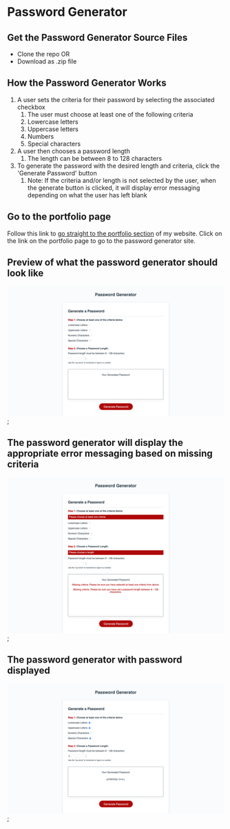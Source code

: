 # Password Generator

## Get the Password Generator Source Files
* Clone the repo OR
* Download as .zip file

## How the Password Generator Works
1. A user sets the criteria for their password by selecting the associated checkbox
    1. The user must choose at least one of the following criteria
    1. Lowercase letters
    1. Uppercase letters
    1. Numbers
    1. Special characters
1. A user then chooses a password length
    1. The length can be between 8 to 128 characters
1. To generate the password with the desired length and criteria, click the 'Generate Password' button
    1. Note: If the criteria and/or length is not selected by the user, when the generate button is clicked, it will display error messaging depending on what the user has left blank

## Go to the portfolio page
Follow this link to [go straight to the portfolio section](https://hughesthatgirl.github.io/portfolio.html) of my website.
Click on the link on the portfolio page to go to the password generator site. 

## Preview of what the password generator should look like
![Screenshot of the password generator](./images/password_generator_unfilled.png);

## The password generator will display the appropriate error messaging based on missing criteria
![Screenshot of the password generator with error messaging](./images/password_generator_with_errors.png);

## The password generator with password displayed
![Screenshot of the password generator filled in](./images/password_generator_filled_in.png);